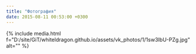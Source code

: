 ```yaml
---
title: "Фотография"
date: 2015-08-11 00:53:00 +0300
---
```



{% include media.html f="D:/site/GiT/whiteldragon.github.io/assets/vk_photos/1/1sw3IbU-PZg.jpg" alt="" %}
